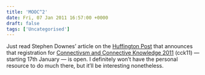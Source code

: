 ```yaml
---
title: 'MOOC^2'
date: Fri, 07 Jan 2011 16:57:00 +0000
draft: false
tags: ['Uncategorised']
---
```


Just read Stephen Downes’ article on the [Huffington Post](http://www.huffingtonpost.com/stephen-downes/connectivism-and-connecti_b_804653.html) that announces that registration for [Connectivsm and Connective Knowledge 2011](http://cck11.mooc.ca/) (cck11) — starting 17th January — is open. I definitely won’t have the personal resource to do much there, but it’ll be interesting nonetheless.
